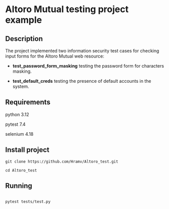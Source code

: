 # Altoro Mutual testing project example

## Description

The project implemented two information security test cases for checking input forms for the Altoro Mutual web resource:

- **test_password_form_masking** testing the password form for characters masking.

- **test_default_creds** testing the presence of default accounts in the system.

## Requirements

python 3.12

pytest 7.4

selenium 4.18

## Install project

```
git clone https://github.com/Hramv/Altoro_test.git

cd Altoro_test

```

## Running

```

pytest tests/test.py

```
